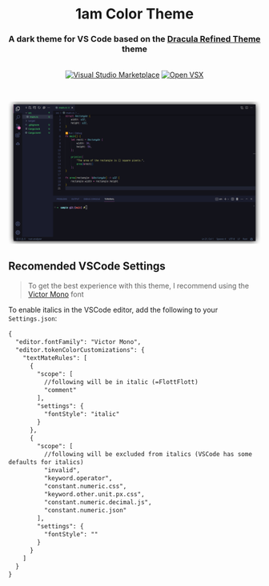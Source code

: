 <div align="center">

# 1am Color Theme

### A dark theme for VS Code based on the [Dracula Refined Theme](https://github.com/mathcale/dracula-theme-refined) theme

\
[![Visual Studio Marketplace](https://img.shields.io/visual-studio-marketplace/v/explodingcamera.1am?style=flat-square)](https://marketplace.visualstudio.com/items?itemName=explodingcamera.1am) [![Open VSX](https://img.shields.io/open-vsx/v/explodingcamera/1am?style=flat-square)](https://open-vsx.org/extension/explodingcamera/1am)

</div>

<br/>

![Screenshot](./image.png)

## Recomended VSCode Settings

> To get the best experience with this theme, I recommend using the [Victor Mono](https://rubjo.github.io/victor-mono/) font

To enable italics in the VSCode editor, add the following to your `Settings.json`:

```jsonc
{
  "editor.fontFamily": "Victor Mono",
  "editor.tokenColorCustomizations": {
    "textMateRules": [
      {
        "scope": [
          //following will be in italic (=FlottFlott)
          "comment"
        ],
        "settings": {
          "fontStyle": "italic"
        }
      },
      {
        "scope": [
          //following will be excluded from italics (VSCode has some defaults for italics)
          "invalid",
          "keyword.operator",
          "constant.numeric.css",
          "keyword.other.unit.px.css",
          "constant.numeric.decimal.js",
          "constant.numeric.json"
        ],
        "settings": {
          "fontStyle": ""
        }
      }
    ]
  }
}
```
